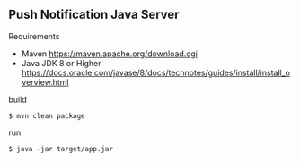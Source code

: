 ## Push Notification Java Server

Requirements
- Maven https://maven.apache.org/download.cgi
- Java JDK 8 or Higher https://docs.oracle.com/javase/8/docs/technotes/guides/install/install_overview.html


build
```shell
$ mvn clean package
```

run
```shell
$ java -jar target/app.jar 
```